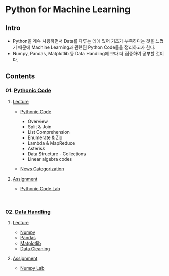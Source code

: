 # Python for Machine Learning

## Intro

- Python을 계속 사용하면서 Data를 다루는 데에 있어 기초가 부족하다는 것을 느꼈기 때문에 Machine Learning과 관련된 Python Code들을 정리하고자 한다.
- Numpy, Pandas, Matplotlib 등 Data Handling에 보다 더 집중하여 공부할 것이다.

## Contents

### 01. [Pythonic Code]()

1. [Lecture]()

    - [Pythonic Code]()
        - Overview
        - Split & Join
        - List Comprehension
        - Enumerate & Zip
        - Lambda & MapReduce
        - Asterisk
        - Data Structure - Collections
        - Linear algebra codes

    - [News Categorization]()

2. [Assignment]()

    - [Pythonic Code Lab]()

<br>

### 02. [Data Handling]()

1. [Lecture]()

    - [Numpy]()
    - [Pandas]()
    - [Matplotlib]()
    - [Data Cleaning]()

2. [Assignment]()

    - [Numpy Lab]()
